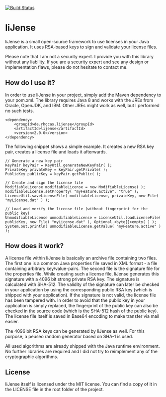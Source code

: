 [![Build Status](https://travis-ci.org/nils-christian/lijense.svg?branch=master)](https://travis-ci.org/nils-christian/lijense)

# liJense

liJense is a small open-source framework to use licenses in your Java application. It uses RSA-based keys to sign and validate your license files.

Please note that I am not a security expert. I provide you with this library without any liability. If you are a security expert and see any design or implementation flaws, please do not hesitate to contact me.

## How do I use it?
In order to use liJense in your project, simply add the Maven dependency to your pom.xml. The library requires Java 8 and works with the JREs from Oracle, OpenJDK, and IBM. Other JREs might work as well, but I performed no such tests.

	<dependency>
		<groupId>de.rhocas.lijense</groupId>
		<artifactId>lijense</artifactId>
		<version>2.0.0</version>
	</dependency>

The following snippet shows a simple example. It creates a new RSA key pair, creates a license file and loads it afterwards.

	// Generate a new key pair
	KeyPair keyPair = KeyUtil.generateNewKeyPair( );
	PrivateKey privateKey = keyPair.getPrivate( );
	PublicKey publicKey = keyPair.getPublic( );
	
	// Create and sign the license file
	ModifiableLicense modifiableLicense = new ModifiableLicense( );
	modifiableLicense.setProperty( "myFeature.active", "true" );
	LicenseUtil.saveLicenseFile( modifiableLicense, privateKey, new File( "myLicense.dat" ) );
	
	// Load and verify the license file (without fingerprint for the public key)
	UnmodifiableLicense unmodifiableLicense = LicenseUtil.loadLicenseFile( publicKey, new File( "myLicense.dat" ), Optional.<byte[]>empty( ) );
	System.out.println( unmodifiableLicense.getValue( "myFeature.active" ) );

## How does it work?

A license file within liJense is basically an archive file containing two files. The first one is a common Java properties file saved in XML format - a file containing arbitrary key/value-pairs. The second file is the signature file for the properties file. While creating such a license file, liJense generates this signature with a 4096 bit strong private RSA key. The signature is calculated with SHA-512. The validity of the signature can later be checked in your application by using the corresponding public RSA key (which is shipped with your application). If the signature is not valid, the license file has been tampered with. In order to avoid that the public key in your application is simply replaced, the fingerprint of the public key can also be checked in the source code (which is the SHA-512 hash of the public key). The license file itself is saved in Base64 encoding to make transfer via mail easier.

The 4096 bit RSA keys can be generated by liJense as well. For this purpose, a peuseo random generator based on SHA-1 is used. 

All used algorithms are already shipped with the Java runtime environment. No further libraries are required and I did not try to reimplement any of the cryptographic algorithms.

## License

liJense itself is licensed under the MIT license. You can find a copy of it in the LICENSE file in the root folder of the project.
